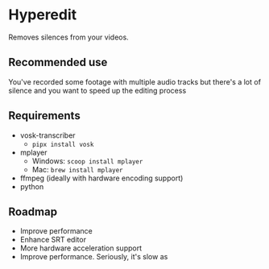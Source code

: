 # Hyperedit

Removes silences from your videos.

## Recommended use

You've recorded some footage with multiple audio tracks but there's a lot of silence and you want to speed up the editing process

## Requirements

- vosk-transcriber
    - `pipx install vosk`
- mplayer
    - Windows: `scoop install mplayer`
    - Mac: `brew install mplayer`
- ffmpeg (ideally with hardware encoding support)
- python

## Roadmap

- Improve performance
- Enhance SRT editor
- More hardware acceleration support
- Improve performance. Seriously, it's slow as
